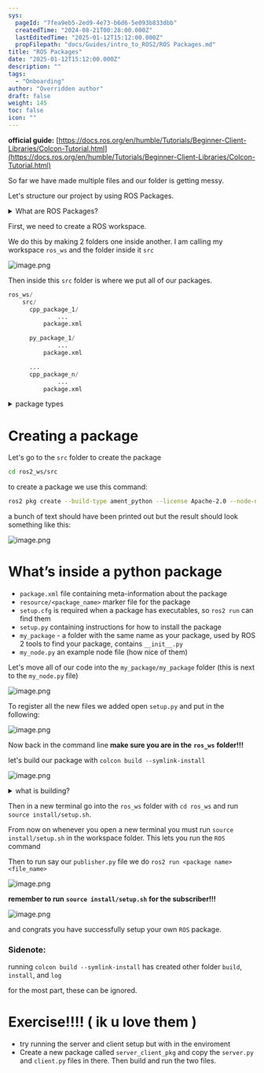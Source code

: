 ```yaml
---
sys:
  pageId: "7fea9eb5-2ed9-4e73-b6d6-5e093b833dbb"
  createdTime: "2024-08-21T00:28:00.000Z"
  lastEditedTime: "2025-01-12T15:12:00.000Z"
  propFilepath: "docs/Guides/intro_to_ROS2/ROS Packages.md"
title: "ROS Packages"
date: "2025-01-12T15:12:00.000Z"
description: ""
tags:
  - "Onboarding"
author: "Overridden author"
draft: false
weight: 145
toc: false
icon: ""
---
```


**official guide:** [https://docs.ros.org/en/humble/Tutorials/Beginner-Client-Libraries/Colcon-Tutorial.html](https://docs.ros.org/en/humble/Tutorials/Beginner-Client-Libraries/Colcon-Tutorial.html)

So far we have made multiple files and our folder is getting messy.

Let's structure our project by using ROS Packages.

<details>

<summary>What are ROS Packages?</summary>

ROS Packages are, as the name implies, packages of code that are highly sharable between ROS developers.

They consist of a folder, `package.xml` file, and source code

```python
      cpp_package_1/
		      ... imagine much code files here ..
          package.xml
```

</details>

First, we need to create a ROS workspace.

We do this by making 2 folders one inside another. I am calling my workspace `ros_ws` and the folder inside it `src`

![image.png](https://prod-files-secure.s3.us-west-2.amazonaws.com/d518164a-d88e-44d1-a4ee-3adb3bd8bce0/70706947-fd18-4537-a67b-e12946812d31/image.png?X-Amz-Algorithm=AWS4-HMAC-SHA256&X-Amz-Content-Sha256=UNSIGNED-PAYLOAD&X-Amz-Credential=ASIAZI2LB4663CMJSX6X%2F20250223%2Fus-west-2%2Fs3%2Faws4_request&X-Amz-Date=20250223T100713Z&X-Amz-Expires=3600&X-Amz-Security-Token=IQoJb3JpZ2luX2VjENj%2F%2F%2F%2F%2F%2F%2F%2F%2F%2FwEaCXVzLXdlc3QtMiJHMEUCIHwcMrL9uYLP8WJtVQWgPjdwzvHXsvMrXMa69iiunpHvAiEA9SViYIELY6VAqfKM3eDhhe51ECm3T%2FKh15YWc88B5gwq%2FwMIEBAAGgw2Mzc0MjMxODM4MDUiDGb6gIGWWZ8iW8oCYyrcA7Eb1KaMTzqit4zXHEJTVmM82Qk7NIC88fhWqvzKf8z5BSocNjIiaAOVPxcARV30jaDvQYX2M4ri3w8bnITgPiuh2%2B0GsT60BiUacuEKrq7zzhtowv%2BaYOnxAZrBu6phfmu1m7JlEb9u8vHxnRCh7CXQf48NplglSLoewIPP%2BbZIBVRf1O%2BFw6XVgslsQHd7RKXf8%2FlTt4XOlE47AYbwzOKzEnSA4aaybvTC5U8ak%2Bi%2F3tExbuPtJ3NShRWtHMs9mlibn1EnlA3Ke9xzK%2BDByaM621NKRMAY774xttpggkon4X093FszWppxQGCLhr6LlcIGPPOco9%2B6fSoFRmPM%2Bl6IPFeLaOCnSsxA44Te%2BQwWQtUbtg1zyVE%2BeSvx8Hz%2FTXeJv1msNlX8YXZu%2BwEdzPFvD%2FxhC5adhdDRFwAIhDx5JKc2hKpxe9yZMuSAkYUd75cEV33ZCuGyfx08cSKVEUDflAV%2FQO%2BbOx7v76qt3TmjkehTsyLSSzX3JNiBYHaeWOG%2B%2FcLar8Nu%2F%2BbJg83XVqQI6oXw6cwFnceEFir%2FCwrLqk5g1dcWIOdjtg7yx4alf%2B2TBc1yxOoBx1DalFeaKKzFGU7gKVOtbtWHD2NtDsK7Pf1KRqrAR8ou5EIBMNWa670GOqUB%2BwajfHyfah7q3rBU7DzfrD4Bpx9KCeqXXJAwTCUygEy%2ByBTMEbZ3ntNTooE4jsiKf1I6n3YhVTRAUkAC1XUqfCzZC9Zk61lE2MckXOYDa4sRIa0Dwo06r0AqpaURgw1DA0%2BtDUXBDjgglmzJGCoMti8cQ21bj3rhou1%2BWsePcse8MaS7Je%2B9nzfhONNdvNfer8QZfUfVl3GYEj5CPzh0%2Bs1RyzjP&X-Amz-Signature=182c1753d50e2f80b5c89cabbe9d2dc3a5345bba7d36848d16e7b4732ae0b391&X-Amz-SignedHeaders=host&x-id=GetObject)

Then inside this `src` folder is where we put all of our packages.

```python
ros_ws/
    src/
      cpp_package_1/
		      ...
          package.xml

      py_package_1/
		      ...
          package.xml

      ...
      cpp_package_n/
		      ...
          package.xml

```

<details>

<summary>package types</summary>

packages can be either `C++` or python.

the intern file structure is different for each but for this guide we will stick to creating python packages

</details>

# Creating a package

Let's go to the `src` folder to create the package

```bash
cd ros2_ws/src
```

to create a package we use this command:

```bash
ros2 pkg create --build-type ament_python --license Apache-2.0 --node-name my_node my_package
```

a bunch of text should have been printed out but the result should look something like this:

![image.png](https://prod-files-secure.s3.us-west-2.amazonaws.com/d518164a-d88e-44d1-a4ee-3adb3bd8bce0/e6cf1e3f-8512-4a3e-b131-079f800bf3e8/image.png?X-Amz-Algorithm=AWS4-HMAC-SHA256&X-Amz-Content-Sha256=UNSIGNED-PAYLOAD&X-Amz-Credential=ASIAZI2LB4663CMJSX6X%2F20250223%2Fus-west-2%2Fs3%2Faws4_request&X-Amz-Date=20250223T100713Z&X-Amz-Expires=3600&X-Amz-Security-Token=IQoJb3JpZ2luX2VjENj%2F%2F%2F%2F%2F%2F%2F%2F%2F%2FwEaCXVzLXdlc3QtMiJHMEUCIHwcMrL9uYLP8WJtVQWgPjdwzvHXsvMrXMa69iiunpHvAiEA9SViYIELY6VAqfKM3eDhhe51ECm3T%2FKh15YWc88B5gwq%2FwMIEBAAGgw2Mzc0MjMxODM4MDUiDGb6gIGWWZ8iW8oCYyrcA7Eb1KaMTzqit4zXHEJTVmM82Qk7NIC88fhWqvzKf8z5BSocNjIiaAOVPxcARV30jaDvQYX2M4ri3w8bnITgPiuh2%2B0GsT60BiUacuEKrq7zzhtowv%2BaYOnxAZrBu6phfmu1m7JlEb9u8vHxnRCh7CXQf48NplglSLoewIPP%2BbZIBVRf1O%2BFw6XVgslsQHd7RKXf8%2FlTt4XOlE47AYbwzOKzEnSA4aaybvTC5U8ak%2Bi%2F3tExbuPtJ3NShRWtHMs9mlibn1EnlA3Ke9xzK%2BDByaM621NKRMAY774xttpggkon4X093FszWppxQGCLhr6LlcIGPPOco9%2B6fSoFRmPM%2Bl6IPFeLaOCnSsxA44Te%2BQwWQtUbtg1zyVE%2BeSvx8Hz%2FTXeJv1msNlX8YXZu%2BwEdzPFvD%2FxhC5adhdDRFwAIhDx5JKc2hKpxe9yZMuSAkYUd75cEV33ZCuGyfx08cSKVEUDflAV%2FQO%2BbOx7v76qt3TmjkehTsyLSSzX3JNiBYHaeWOG%2B%2FcLar8Nu%2F%2BbJg83XVqQI6oXw6cwFnceEFir%2FCwrLqk5g1dcWIOdjtg7yx4alf%2B2TBc1yxOoBx1DalFeaKKzFGU7gKVOtbtWHD2NtDsK7Pf1KRqrAR8ou5EIBMNWa670GOqUB%2BwajfHyfah7q3rBU7DzfrD4Bpx9KCeqXXJAwTCUygEy%2ByBTMEbZ3ntNTooE4jsiKf1I6n3YhVTRAUkAC1XUqfCzZC9Zk61lE2MckXOYDa4sRIa0Dwo06r0AqpaURgw1DA0%2BtDUXBDjgglmzJGCoMti8cQ21bj3rhou1%2BWsePcse8MaS7Je%2B9nzfhONNdvNfer8QZfUfVl3GYEj5CPzh0%2Bs1RyzjP&X-Amz-Signature=3a84dbccb36816f0569f13bb977a33a932a7c4f939a6e718d717c177550bf7d9&X-Amz-SignedHeaders=host&x-id=GetObject)

# What’s inside a python package

- `package.xml` file containing meta-information about the package
- `resource/<package_name>` marker file for the package
- `setup.cfg` is required when a package has executables, so `ros2 run` can find them
- `setup.py` containing instructions for how to install the package
- `my_package` - a folder with the same name as your package, used by ROS 2 tools to find your package, contains `__init__.py`
- `my_node.py` an example node file (how nice of them)

Let's move all of our code into the `my_package/my_package` folder (this is next to the `my_node.py` file)

![image.png](https://prod-files-secure.s3.us-west-2.amazonaws.com/d518164a-d88e-44d1-a4ee-3adb3bd8bce0/9ce58f11-0da9-4d3e-b86d-506a9685d378/image.png?X-Amz-Algorithm=AWS4-HMAC-SHA256&X-Amz-Content-Sha256=UNSIGNED-PAYLOAD&X-Amz-Credential=ASIAZI2LB4663CMJSX6X%2F20250223%2Fus-west-2%2Fs3%2Faws4_request&X-Amz-Date=20250223T100713Z&X-Amz-Expires=3600&X-Amz-Security-Token=IQoJb3JpZ2luX2VjENj%2F%2F%2F%2F%2F%2F%2F%2F%2F%2FwEaCXVzLXdlc3QtMiJHMEUCIHwcMrL9uYLP8WJtVQWgPjdwzvHXsvMrXMa69iiunpHvAiEA9SViYIELY6VAqfKM3eDhhe51ECm3T%2FKh15YWc88B5gwq%2FwMIEBAAGgw2Mzc0MjMxODM4MDUiDGb6gIGWWZ8iW8oCYyrcA7Eb1KaMTzqit4zXHEJTVmM82Qk7NIC88fhWqvzKf8z5BSocNjIiaAOVPxcARV30jaDvQYX2M4ri3w8bnITgPiuh2%2B0GsT60BiUacuEKrq7zzhtowv%2BaYOnxAZrBu6phfmu1m7JlEb9u8vHxnRCh7CXQf48NplglSLoewIPP%2BbZIBVRf1O%2BFw6XVgslsQHd7RKXf8%2FlTt4XOlE47AYbwzOKzEnSA4aaybvTC5U8ak%2Bi%2F3tExbuPtJ3NShRWtHMs9mlibn1EnlA3Ke9xzK%2BDByaM621NKRMAY774xttpggkon4X093FszWppxQGCLhr6LlcIGPPOco9%2B6fSoFRmPM%2Bl6IPFeLaOCnSsxA44Te%2BQwWQtUbtg1zyVE%2BeSvx8Hz%2FTXeJv1msNlX8YXZu%2BwEdzPFvD%2FxhC5adhdDRFwAIhDx5JKc2hKpxe9yZMuSAkYUd75cEV33ZCuGyfx08cSKVEUDflAV%2FQO%2BbOx7v76qt3TmjkehTsyLSSzX3JNiBYHaeWOG%2B%2FcLar8Nu%2F%2BbJg83XVqQI6oXw6cwFnceEFir%2FCwrLqk5g1dcWIOdjtg7yx4alf%2B2TBc1yxOoBx1DalFeaKKzFGU7gKVOtbtWHD2NtDsK7Pf1KRqrAR8ou5EIBMNWa670GOqUB%2BwajfHyfah7q3rBU7DzfrD4Bpx9KCeqXXJAwTCUygEy%2ByBTMEbZ3ntNTooE4jsiKf1I6n3YhVTRAUkAC1XUqfCzZC9Zk61lE2MckXOYDa4sRIa0Dwo06r0AqpaURgw1DA0%2BtDUXBDjgglmzJGCoMti8cQ21bj3rhou1%2BWsePcse8MaS7Je%2B9nzfhONNdvNfer8QZfUfVl3GYEj5CPzh0%2Bs1RyzjP&X-Amz-Signature=5d9850664c64babbdda58982dce78f449c4c685d9121fbed75c52cf486937cf0&X-Amz-SignedHeaders=host&x-id=GetObject)

To register all the new files we added open `setup.py` and put in the following:

![image.png](https://prod-files-secure.s3.us-west-2.amazonaws.com/d518164a-d88e-44d1-a4ee-3adb3bd8bce0/1cd7c262-4cae-4496-9d75-c178537d24a2/image.png?X-Amz-Algorithm=AWS4-HMAC-SHA256&X-Amz-Content-Sha256=UNSIGNED-PAYLOAD&X-Amz-Credential=ASIAZI2LB4663CMJSX6X%2F20250223%2Fus-west-2%2Fs3%2Faws4_request&X-Amz-Date=20250223T100713Z&X-Amz-Expires=3600&X-Amz-Security-Token=IQoJb3JpZ2luX2VjENj%2F%2F%2F%2F%2F%2F%2F%2F%2F%2FwEaCXVzLXdlc3QtMiJHMEUCIHwcMrL9uYLP8WJtVQWgPjdwzvHXsvMrXMa69iiunpHvAiEA9SViYIELY6VAqfKM3eDhhe51ECm3T%2FKh15YWc88B5gwq%2FwMIEBAAGgw2Mzc0MjMxODM4MDUiDGb6gIGWWZ8iW8oCYyrcA7Eb1KaMTzqit4zXHEJTVmM82Qk7NIC88fhWqvzKf8z5BSocNjIiaAOVPxcARV30jaDvQYX2M4ri3w8bnITgPiuh2%2B0GsT60BiUacuEKrq7zzhtowv%2BaYOnxAZrBu6phfmu1m7JlEb9u8vHxnRCh7CXQf48NplglSLoewIPP%2BbZIBVRf1O%2BFw6XVgslsQHd7RKXf8%2FlTt4XOlE47AYbwzOKzEnSA4aaybvTC5U8ak%2Bi%2F3tExbuPtJ3NShRWtHMs9mlibn1EnlA3Ke9xzK%2BDByaM621NKRMAY774xttpggkon4X093FszWppxQGCLhr6LlcIGPPOco9%2B6fSoFRmPM%2Bl6IPFeLaOCnSsxA44Te%2BQwWQtUbtg1zyVE%2BeSvx8Hz%2FTXeJv1msNlX8YXZu%2BwEdzPFvD%2FxhC5adhdDRFwAIhDx5JKc2hKpxe9yZMuSAkYUd75cEV33ZCuGyfx08cSKVEUDflAV%2FQO%2BbOx7v76qt3TmjkehTsyLSSzX3JNiBYHaeWOG%2B%2FcLar8Nu%2F%2BbJg83XVqQI6oXw6cwFnceEFir%2FCwrLqk5g1dcWIOdjtg7yx4alf%2B2TBc1yxOoBx1DalFeaKKzFGU7gKVOtbtWHD2NtDsK7Pf1KRqrAR8ou5EIBMNWa670GOqUB%2BwajfHyfah7q3rBU7DzfrD4Bpx9KCeqXXJAwTCUygEy%2ByBTMEbZ3ntNTooE4jsiKf1I6n3YhVTRAUkAC1XUqfCzZC9Zk61lE2MckXOYDa4sRIa0Dwo06r0AqpaURgw1DA0%2BtDUXBDjgglmzJGCoMti8cQ21bj3rhou1%2BWsePcse8MaS7Je%2B9nzfhONNdvNfer8QZfUfVl3GYEj5CPzh0%2Bs1RyzjP&X-Amz-Signature=048cbd79adc377e9bf9841e89f17e4ad47fbc2e28c9b5d4c9e721b93a871afef&X-Amz-SignedHeaders=host&x-id=GetObject)

Now back in the command line **make sure you are in the** **`ros_ws`** **folder!!!**

let's build our package with `colcon build --symlink-install`

![image.png](https://prod-files-secure.s3.us-west-2.amazonaws.com/d518164a-d88e-44d1-a4ee-3adb3bd8bce0/2f2a0d27-b173-48fd-b189-5f5c0ce65619/image.png?X-Amz-Algorithm=AWS4-HMAC-SHA256&X-Amz-Content-Sha256=UNSIGNED-PAYLOAD&X-Amz-Credential=ASIAZI2LB4663CMJSX6X%2F20250223%2Fus-west-2%2Fs3%2Faws4_request&X-Amz-Date=20250223T100713Z&X-Amz-Expires=3600&X-Amz-Security-Token=IQoJb3JpZ2luX2VjENj%2F%2F%2F%2F%2F%2F%2F%2F%2F%2FwEaCXVzLXdlc3QtMiJHMEUCIHwcMrL9uYLP8WJtVQWgPjdwzvHXsvMrXMa69iiunpHvAiEA9SViYIELY6VAqfKM3eDhhe51ECm3T%2FKh15YWc88B5gwq%2FwMIEBAAGgw2Mzc0MjMxODM4MDUiDGb6gIGWWZ8iW8oCYyrcA7Eb1KaMTzqit4zXHEJTVmM82Qk7NIC88fhWqvzKf8z5BSocNjIiaAOVPxcARV30jaDvQYX2M4ri3w8bnITgPiuh2%2B0GsT60BiUacuEKrq7zzhtowv%2BaYOnxAZrBu6phfmu1m7JlEb9u8vHxnRCh7CXQf48NplglSLoewIPP%2BbZIBVRf1O%2BFw6XVgslsQHd7RKXf8%2FlTt4XOlE47AYbwzOKzEnSA4aaybvTC5U8ak%2Bi%2F3tExbuPtJ3NShRWtHMs9mlibn1EnlA3Ke9xzK%2BDByaM621NKRMAY774xttpggkon4X093FszWppxQGCLhr6LlcIGPPOco9%2B6fSoFRmPM%2Bl6IPFeLaOCnSsxA44Te%2BQwWQtUbtg1zyVE%2BeSvx8Hz%2FTXeJv1msNlX8YXZu%2BwEdzPFvD%2FxhC5adhdDRFwAIhDx5JKc2hKpxe9yZMuSAkYUd75cEV33ZCuGyfx08cSKVEUDflAV%2FQO%2BbOx7v76qt3TmjkehTsyLSSzX3JNiBYHaeWOG%2B%2FcLar8Nu%2F%2BbJg83XVqQI6oXw6cwFnceEFir%2FCwrLqk5g1dcWIOdjtg7yx4alf%2B2TBc1yxOoBx1DalFeaKKzFGU7gKVOtbtWHD2NtDsK7Pf1KRqrAR8ou5EIBMNWa670GOqUB%2BwajfHyfah7q3rBU7DzfrD4Bpx9KCeqXXJAwTCUygEy%2ByBTMEbZ3ntNTooE4jsiKf1I6n3YhVTRAUkAC1XUqfCzZC9Zk61lE2MckXOYDa4sRIa0Dwo06r0AqpaURgw1DA0%2BtDUXBDjgglmzJGCoMti8cQ21bj3rhou1%2BWsePcse8MaS7Je%2B9nzfhONNdvNfer8QZfUfVl3GYEj5CPzh0%2Bs1RyzjP&X-Amz-Signature=b2bd45e9cf5e50a1bd8499445ca6e302a3df3dc8e70cdfc442e0089f0d0461f8&X-Amz-SignedHeaders=host&x-id=GetObject)

<details>

<summary>what is building?</summary>

if you are a CS major at Rose-Hulman you will learn the answer to this in CSSE132

but TLDR; is it combines all the code files into one program that can be run easily 

</details>

Then in a new terminal go into the `ros_ws` folder with `cd ros_ws` and run `source install/setup.sh`. 

From now on whenever you open a new terminal you must run `source install/setup.sh` in the workspace folder. This lets you run the `ROS` command

Then to run say our `publisher.py` file we do `ros2 run <package name> <file_name>`

![image.png](https://prod-files-secure.s3.us-west-2.amazonaws.com/d518164a-d88e-44d1-a4ee-3adb3bd8bce0/4f4b1219-3a44-4632-aa0a-ce3471699f59/image.png?X-Amz-Algorithm=AWS4-HMAC-SHA256&X-Amz-Content-Sha256=UNSIGNED-PAYLOAD&X-Amz-Credential=ASIAZI2LB4663CMJSX6X%2F20250223%2Fus-west-2%2Fs3%2Faws4_request&X-Amz-Date=20250223T100713Z&X-Amz-Expires=3600&X-Amz-Security-Token=IQoJb3JpZ2luX2VjENj%2F%2F%2F%2F%2F%2F%2F%2F%2F%2FwEaCXVzLXdlc3QtMiJHMEUCIHwcMrL9uYLP8WJtVQWgPjdwzvHXsvMrXMa69iiunpHvAiEA9SViYIELY6VAqfKM3eDhhe51ECm3T%2FKh15YWc88B5gwq%2FwMIEBAAGgw2Mzc0MjMxODM4MDUiDGb6gIGWWZ8iW8oCYyrcA7Eb1KaMTzqit4zXHEJTVmM82Qk7NIC88fhWqvzKf8z5BSocNjIiaAOVPxcARV30jaDvQYX2M4ri3w8bnITgPiuh2%2B0GsT60BiUacuEKrq7zzhtowv%2BaYOnxAZrBu6phfmu1m7JlEb9u8vHxnRCh7CXQf48NplglSLoewIPP%2BbZIBVRf1O%2BFw6XVgslsQHd7RKXf8%2FlTt4XOlE47AYbwzOKzEnSA4aaybvTC5U8ak%2Bi%2F3tExbuPtJ3NShRWtHMs9mlibn1EnlA3Ke9xzK%2BDByaM621NKRMAY774xttpggkon4X093FszWppxQGCLhr6LlcIGPPOco9%2B6fSoFRmPM%2Bl6IPFeLaOCnSsxA44Te%2BQwWQtUbtg1zyVE%2BeSvx8Hz%2FTXeJv1msNlX8YXZu%2BwEdzPFvD%2FxhC5adhdDRFwAIhDx5JKc2hKpxe9yZMuSAkYUd75cEV33ZCuGyfx08cSKVEUDflAV%2FQO%2BbOx7v76qt3TmjkehTsyLSSzX3JNiBYHaeWOG%2B%2FcLar8Nu%2F%2BbJg83XVqQI6oXw6cwFnceEFir%2FCwrLqk5g1dcWIOdjtg7yx4alf%2B2TBc1yxOoBx1DalFeaKKzFGU7gKVOtbtWHD2NtDsK7Pf1KRqrAR8ou5EIBMNWa670GOqUB%2BwajfHyfah7q3rBU7DzfrD4Bpx9KCeqXXJAwTCUygEy%2ByBTMEbZ3ntNTooE4jsiKf1I6n3YhVTRAUkAC1XUqfCzZC9Zk61lE2MckXOYDa4sRIa0Dwo06r0AqpaURgw1DA0%2BtDUXBDjgglmzJGCoMti8cQ21bj3rhou1%2BWsePcse8MaS7Je%2B9nzfhONNdvNfer8QZfUfVl3GYEj5CPzh0%2Bs1RyzjP&X-Amz-Signature=84de4d8a383e0af64cd5415e478b5a9cc99051c3aee2bb8f9abd3eddeea2dee5&X-Amz-SignedHeaders=host&x-id=GetObject)

**remember to run** **`source install/setup.sh`** **for the subscriber!!!**

![image.png](https://prod-files-secure.s3.us-west-2.amazonaws.com/d518164a-d88e-44d1-a4ee-3adb3bd8bce0/02121119-dad4-49ec-8356-c956108b4243/image.png?X-Amz-Algorithm=AWS4-HMAC-SHA256&X-Amz-Content-Sha256=UNSIGNED-PAYLOAD&X-Amz-Credential=ASIAZI2LB4663CMJSX6X%2F20250223%2Fus-west-2%2Fs3%2Faws4_request&X-Amz-Date=20250223T100713Z&X-Amz-Expires=3600&X-Amz-Security-Token=IQoJb3JpZ2luX2VjENj%2F%2F%2F%2F%2F%2F%2F%2F%2F%2FwEaCXVzLXdlc3QtMiJHMEUCIHwcMrL9uYLP8WJtVQWgPjdwzvHXsvMrXMa69iiunpHvAiEA9SViYIELY6VAqfKM3eDhhe51ECm3T%2FKh15YWc88B5gwq%2FwMIEBAAGgw2Mzc0MjMxODM4MDUiDGb6gIGWWZ8iW8oCYyrcA7Eb1KaMTzqit4zXHEJTVmM82Qk7NIC88fhWqvzKf8z5BSocNjIiaAOVPxcARV30jaDvQYX2M4ri3w8bnITgPiuh2%2B0GsT60BiUacuEKrq7zzhtowv%2BaYOnxAZrBu6phfmu1m7JlEb9u8vHxnRCh7CXQf48NplglSLoewIPP%2BbZIBVRf1O%2BFw6XVgslsQHd7RKXf8%2FlTt4XOlE47AYbwzOKzEnSA4aaybvTC5U8ak%2Bi%2F3tExbuPtJ3NShRWtHMs9mlibn1EnlA3Ke9xzK%2BDByaM621NKRMAY774xttpggkon4X093FszWppxQGCLhr6LlcIGPPOco9%2B6fSoFRmPM%2Bl6IPFeLaOCnSsxA44Te%2BQwWQtUbtg1zyVE%2BeSvx8Hz%2FTXeJv1msNlX8YXZu%2BwEdzPFvD%2FxhC5adhdDRFwAIhDx5JKc2hKpxe9yZMuSAkYUd75cEV33ZCuGyfx08cSKVEUDflAV%2FQO%2BbOx7v76qt3TmjkehTsyLSSzX3JNiBYHaeWOG%2B%2FcLar8Nu%2F%2BbJg83XVqQI6oXw6cwFnceEFir%2FCwrLqk5g1dcWIOdjtg7yx4alf%2B2TBc1yxOoBx1DalFeaKKzFGU7gKVOtbtWHD2NtDsK7Pf1KRqrAR8ou5EIBMNWa670GOqUB%2BwajfHyfah7q3rBU7DzfrD4Bpx9KCeqXXJAwTCUygEy%2ByBTMEbZ3ntNTooE4jsiKf1I6n3YhVTRAUkAC1XUqfCzZC9Zk61lE2MckXOYDa4sRIa0Dwo06r0AqpaURgw1DA0%2BtDUXBDjgglmzJGCoMti8cQ21bj3rhou1%2BWsePcse8MaS7Je%2B9nzfhONNdvNfer8QZfUfVl3GYEj5CPzh0%2Bs1RyzjP&X-Amz-Signature=d6b7d17c82e99fb212427274532308690468361e37a440f01b4fa71546fb195b&X-Amz-SignedHeaders=host&x-id=GetObject)

and congrats you have successfully setup your own `ROS` package.

### Sidenote:

running `colcon build --symlink-install` has created other folder `build`, `install`, and `log`

for the most part, these can be ignored.

# Exercise!!!! ( ik u love them )

- try running the server and client setup but with in the enviroment
- Create a new package called `server_client_pkg` and copy the `server.py` and `client.py` files in there. Then build and run the two files.
